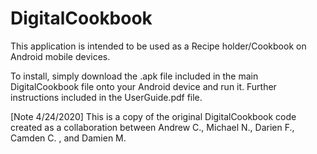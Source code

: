 # DigitalCookbook

This application is intended to be used as a Recipe holder/Cookbook on 
Android mobile devices. 

To install, simply download the .apk file included in the main
DigitalCookbook file onto your Android device and run it.
Further instructions included in the UserGuide.pdf file.

[Note 4/24/2020]
This is a copy of the original DigitalCookbook code created as a collaboration
between Andrew C., Michael N., Darien F., Camden C. , and Damien M. 
